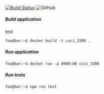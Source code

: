 [![Build Status](https://travis-ci.com/Slackers3308/Code.svg?branch=master)](https://travis-ci.com/Slackers3308/Code)
![GitHub](https://img.shields.io/github/license/mashape/apistatus.svg)

##### Build application

test

```console
foo@bar:~$ docker build -t csci_3308 .
```

##### Run application

```console
foo@bar:~$ docker run -p 8080:80 csci_3308
```

##### Run tests

```console
foo@bar:~$ npm run test
```

